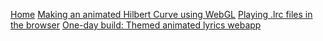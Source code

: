 [Home](/)
[Making an animated Hilbert Curve using WebGL](/hilbert-shader)
[Playing .lrc files in the browser](/lyrics-1)
[One-day build: Themed animated lyrics webapp](/lyrics-2)

<br><br>